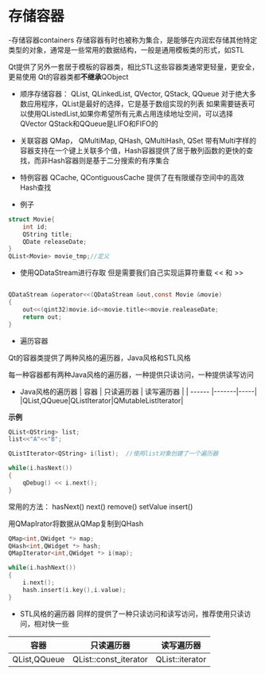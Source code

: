 # 存储容器

-存储容器containers
存储容器有时也被称为集合，是能够在内润宏存储其他特定类型的对象，通常是一些常用的数据结构，一般是通用模板类的形式，如STL

Qt提供了另外一套居于模板的容器类，相比STL这些容器类通常更轻量，更安全，更易使用
Qt的容器类都**不继承**QObject

- 顺序存储容器：
    QList,
    QLinkedList,
    QVector,
    QStack,
    QQueue
对于绝大多数应用程序，QList是最好的选择，它是基于数组实现的列表
如果需要链表可以使用QListedList,如果你希望所有元素占用连续地址空间，可以选择QVector
QStack和QQueue是LIFO和FIFO的

- 关联容器
    QMap，
    QMultiMap,
    QHash,
    QMultiHash,
    QSet
带有Multi字样的容器支持在一个键上关联多个值，Hash容器提供了居于散列函数的更快的查找，而非Hash容器则是基于二分搜索的有序集合

- 特例容器
    QCache,
    QContiguousCache
提供了在有限缓存空间中的高效Hash查找

- 例子

```C
struct Movie{
    int id;
    QString title;
    QDate releaseDate;
}
QList<Movie> movie_tmp;//定义
```

- 使用QDataStream进行存取
但是需要我们自己实现运算符重载 << 和 >>

```C

QDataStream &operator<<(QDataStream &out,const Movie &movie)
{
    out<<(qint32)movie.id<<movie.title<<movie.realeaseDate;
    return out;
}

```

- 遍历容器

Qt的容器类提供了两种风格的遍历器，Java风格和STL风格

每一种容器都有两种Java风格的遍历器，一种提供只读访问，一种提供读写访问

- Java风格的遍历器
| 容器 | 只读遍历器 | 读写遍历器 |
| ------ |-------|-----|
|QList<T>,QQueue<T>|QListIterator<T>|QMutableListIterator<T>|


**示例**

```C
QList<QString> list;
list<<"A"<<"B";

QListIterator<QString> i(list);  //使用list对象创建了一个遍历器

while(i.hasNext())
{
    qDebug() << i.next();
}
```

常用的方法：
    hasNext()
    next()
    remove()
    setValue
    insert()

用QMapIrator将数据从QMap复制到QHash

```C
QMap<int,QWidget *> map;
QHash<int,QWidget *> hash;
QMapIterator<int,QWidget *> i(map);

while(i.hashNext())
{
    i.next();
    hash.insert(i.key(),i.value);
}
```

- STL风格的遍历器
同样的提供了一种只读访问和读写访问，推荐使用只读访问，相对快一些

| 容器 | 只读遍历器 | 读写遍历器 |
| --- | --- | --- |
|QList<T>,QQueue<T> | QList<T>::const_iterator| QList<T>::iterator|




